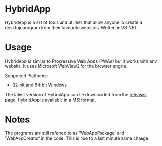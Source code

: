 # HybridApp
HybridApp is a set of tools and utilities that allow anyone to create a desktop program from their favourite websites. Written in VB.NET.
# Usage
HybridApp is similar to Progressive Web Apps (PWAs) but it works with any website. It uses Microsoft WebView2 for the browser engine.

Supported Platforms:
- 32-bit and 64-bit Windows

The latest version of HybridApp can be downloaded from the [releases](https://github.com/OldUser101/HybridApp/releases) page.
HybridApp is available in a MSI format.
# Notes
The programs are still referred to as 'WebAppPackage' and 'WebAppCreator' in the code. This is due to a last minute name change.
